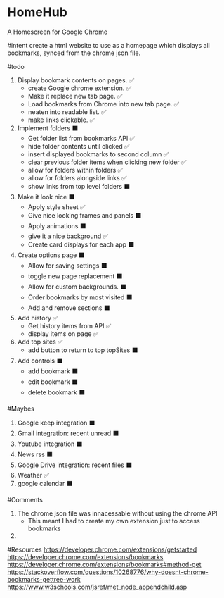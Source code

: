 # HomeHub
A Homescreen for Google Chrome

#intent
create a html website to use as a homepage which displays all bookmarks, synced
from the chrome json file.

#todo
1. Display bookmark contents on pages.										✅
	- create Google chrome extension.												✅
	- Make it replace new tab page.													✅
	- Load bookmarks from Chrome into new tab page.					✅
	- neaten into readable list.														✅
	- make links clickable.																	✅
2. Implement folders																			⬛
	- Get folder list from bookmarks API										✅
	- hide folder contents until clicked										✅
	- insert displayed bookmarks to second column						✅
	- clear previous folder items when clicking new folder 	✅
	- allow for folders within folders											✅
	- allow for folders alongside links											✅
	- show links from top level folders											⬛
3. Make it look nice																			⬛
	- Apply style sheet																			✅
	- Give nice looking frames and panels										⬛
	- Apply animations																			⬛
	- give it a nice background															✅
	- Create card displays for each app											⬛
5. Create options page																		⬛
	- Allow for saving settings															⬛
	- toggle new page replacement														⬛
	- Allow for custom backgrounds.													⬛
	- Order bookmarks by most visited												⬛
	- Add and remove sections																⬛
6. Add history																						✅
	- Get history items from API														✅
	- display items on page																	✅
7. Add top sites																					✅
	- add button to return to top topSites									⬛
8. Add controls																						⬛
	- add bookmark																					⬛
	- edit bookmark																					⬛
	- delete bookmark																				⬛

#Maybes
1. Google keep integration																⬛
2. Gmail integration: recent unread												⬛
3. Youtube integration																		⬛
4. News rss																								⬛
5. Google Drive integration: recent files									⬛
6. Weather																								✅
7. google calendar																				⬛

#Comments
1. The chrome json file was innacessable without using the chrome API
	- This meant I had to create my own extension just to access bookmarks
2.


#Resources
https://developer.chrome.com/extensions/getstarted
https://developer.chrome.com/extensions/bookmarks
https://developer.chrome.com/extensions/bookmarks#method-get
https://stackoverflow.com/questions/10268776/why-doesnt-chrome-bookmarks-gettree-work
https://www.w3schools.com/jsref/met_node_appendchild.asp
